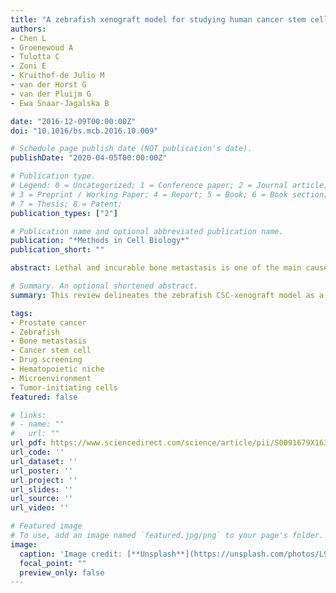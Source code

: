 ```yaml
---
title: "A zebrafish xenograft model for studying human cancer stem cells in distant metastasis and therapy response"
authors:
- Chen L
- Groenewoud A
- Tulotta C
- Zoni E
- Kruithof-de Julio M
- van der Horst G
- van der Pluijm G
- Ewa Snaar-Jagalska B

date: "2016-12-09T00:00:00Z"
doi: "10.1016/bs.mcb.2016.10.009"

# Schedule page publish date (NOT publication's date).
publishDate: "2020-04-05T00:00:00Z"

# Publication type.
# Legend: 0 = Uncategorized; 1 = Conference paper; 2 = Journal article;
# 3 = Preprint / Working Paper; 4 = Report; 5 = Book; 6 = Book section;
# 7 = Thesis; 8 = Patent;
publication_types: ["2"]

# Publication name and optional abbreviated publication name.
publication: "*Methods in Cell Biology*"
publication_short: ""

abstract: Lethal and incurable bone metastasis is one of the main causes of death in multiple types of cancer. A small subpopulation of cancer stem/progenitor-like cells (CSCs), also known as tumor-initiating cells from heterogenetic cancer is considered to mediate bone metastasis. Although over the past decades numerous studies have been performed in different types of cancer, it is still difficult to track small numbers of CSCs during the onset of metastasis. With use of noninvasive high-resolution imaging, transparent zebrafish embryos can be employed to dynamically visualize cancer progression and reciprocal interaction with stroma in a living organism. Recently we established a zebrafish CSC-xenograft model to visually and functionally analyze the role of CSCs and their interactions with the microenvironment at the onset of metastasis. Given the highly conserved human and zebrafish genome, transplanted human cancer cells are able to respond to zebrafish cytokines, modulate the zebrafish microenvironment, and take advantage of the zebrafish stroma during cancer progression. This chapter delineates the zebrafish CSC-xenograft model as a useful tool for both CSC biological study and anticancer drug screening.

# Summary. An optional shortened abstract.
summary: This review delineates the zebrafish CSC-xenograft model as a useful tool for both CSC biological study and anticancer drug screening.

tags:
- Prostate cancer
- Zebrafish
- Bone metastasis
- Cancer stem cell
- Drug screening
- Hematopoietic niche
- Microenvironment
- Tumor-initiating cells
featured: false

# links:
# - name: ""
#   url: ""
url_pdf: https://www.sciencedirect.com/science/article/pii/S0091679X16301522?via%3Dihub
url_code: ''
url_dataset: ''
url_poster: ''
url_project: ''
url_slides: ''
url_source: ''
url_video: ''

# Featured image
# To use, add an image named `featured.jpg/png` to your page's folder. 
image:
  caption: 'Image credit: [**Unsplash**](https://unsplash.com/photos/L9EV3OogLh0)'
  focal_point: ""
  preview_only: false
---
```


